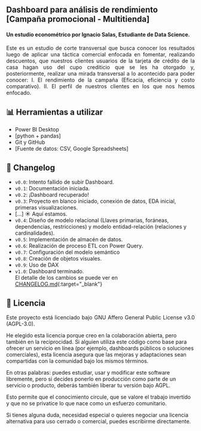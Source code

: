 ## Dashboard para análisis de rendimiento [Campaña promocional - Multitienda]
#### Un estudio econométrico por Ignacio Salas, Estudiante de Data Science. 

<p align="justify">
Este es un estudio de corte transversal que busca conocer los resultados luego de aplicar una táctica comercial enfocada en fomentar, realizando descuentos, que nuestros clientes usuarios de la tarjeta de crédito de la casa hagan uso del cupo crediticio que se les ha otorgado y, posteriormente, realizar una mirada transversal a lo acontecido para poder conocer: I. El rendimiento de la campaña (Eficacia, eficiencia y costo comparativo). II. El perfil de nuestros clientes en los que nos hemos enfocado.
</p>

## 📊 Herramientas a utilizar
- Power BI Desktop
- [python + pandas]
- Git y GitHub
- [Fuente de datos: CSV, Google Spreadsheets]

## 🔄 Changelog
- `v0.0`: Intento fallido de subir Dashboard.  
- `v0.1`: Documentación iniciada.  
- `v0.2`: ¡Dashboard recuperado!  
- `v0.3`: Proyecto en blanco iniciado, conexión de datos, EDA inicial, primeras visualizaciones.  
- [...] ☀️ Aquí estamos.  
- `v0.4`: Diseño de modelo relacional (Llaves primarias, foráneas, dependencias, restricciones) y modelo entidad-relación (relaciones y cardinalidades).  
- `v0.5`: Implementación de almacén de datos. 
- `v0.6`: Realización de proceso ETL con Power Query.  
- `v0.7`: Configuración del modelo semántico
- `v0.8`: Creación de objetos visuales.  
- `v0.9`: Uso de DAX
- `v1.0`: Dashboard terminado.  
El detalle de los cambios se puede ver en [CHANGELOG.md](https://github.com/Salayer6/dashboard-promocional-multitienda/blob/main/CHANGELOG.md){:target="_blank"}


## 📜 Licencia
<p align="justify">
Este proyecto está licenciado bajo GNU Affero General Public License v3.0 (AGPL-3.0).

He elegido esta licencia porque creo en la colaboración abierta, pero también en la reciprocidad. Si alguien utiliza este código como base para ofrecer un servicio en línea (por ejemplo, dashboards públicos o soluciones comerciales), esta licencia asegura que las mejoras y adaptaciones sean compartidas con la comunidad bajo los mismos términos.

En otras palabras: puedes estudiar, usar y modificar este software libremente, pero si decides ponerlo en producción como parte de un servicio o producto, deberás también liberar tu versión bajo AGPL.

Esto permite que el conocimiento circule, que se valore el trabajo invertido y que no se privatice lo que nace como un esfuerzo comunitario.

Si tienes alguna duda, necesidad especial o quieres negociar una licencia alternativa para uso cerrado o comercial, puedes escribirme directamente.
</p>